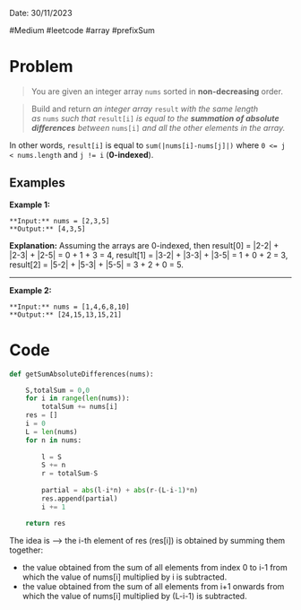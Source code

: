 Date: 30/11/2023

#Medium
#leetcode 
#array 
#prefixSum
# Problem

>You are given an integer array `nums` sorted in **non-decreasing** order.

>Build and return _an integer array_ `result` _with the same length as_ `nums` _such that_ `result[i]` _is equal to the **summation of absolute differences** between_ `nums[i]` _and all the other elements in the array._

In other words, `result[i]` is equal to `sum(|nums[i]-nums[j]|)` where `0 <= j < nums.length` and `j != i` (**0-indexed**).

## Examples

**Example 1:**

```
**Input:** nums = [2,3,5]
**Output:** [4,3,5]
```

**Explanation:** Assuming the arrays are 0-indexed, then
result[0] = |2-2| + |2-3| + |2-5| = 0 + 1 + 3 = 4,
result[1] = |3-2| + |3-3| + |3-5| = 1 + 0 + 2 = 3,
result[2] = |5-2| + |5-3| + |5-5| = 3 + 2 + 0 = 5.


---

**Example 2:**

```
**Input:** nums = [1,4,6,8,10]
**Output:** [24,15,13,15,21]
```


# Code

``` python
def getSumAbsoluteDifferences(nums):

	S,totalSum = 0,0
	for i in range(len(nums)):
		totalSum += nums[i]
	res = []
	i = 0
	L = len(nums)
	for n in nums: 
	
		l = S
		S += n
		r = totalSum-S
		
		partial = abs(l-i*n) + abs(r-(L-i-1)*n)
		res.append(partial)
		i += 1

	return res

```


The idea is --> the i-th element of res (res[i]) is obtained by summing them together:
- the value obtained from the sum of all elements from index 0 to i-1 from which the value of nums[i] multiplied by i is subtracted.  
- the value obtained from the sum of all elements from i+1 onwards from which the value of nums[i] multiplied by (L-i-1) is subtracted.



